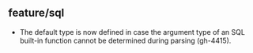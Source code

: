## feature/sql

* The default type is now defined in case the argument type of an SQL built-in
  function cannot be determined during parsing (gh-4415).
